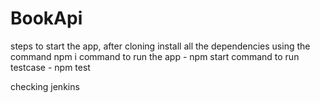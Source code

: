 # BookApi
steps to start the app, after cloning install all the dependencies using the command npm i
command to run the app - npm start
command to run testcase - npm test

checking jenkins
